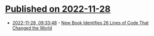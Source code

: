 # [Published on 2022-11-28](index.md)

* [2022-11-28, 09:33:48](https://news.ycombinator.com/item?id=33771475) - [New Book Identifies 26 Lines of Code That Changed the World](https://thenewstack.io/new-book-identifies-26-lines-of-code-that-changed-the-world/)
